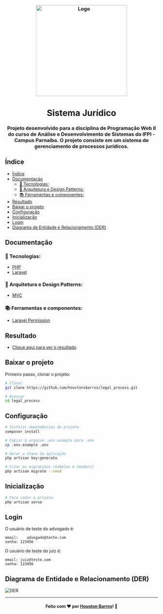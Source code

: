<h3 align="center">
    <img alt="Logo" title="#logo" width="300px" src="https://github.com/houstonsbarros/legal_process/assets/107281650/2c6b32ea-e4ff-40e7-9641-ed0a1d74c2f1">
</h3>
<h1 align="center">Sistema Jurídico</h1>
<h3 align="center">Projeto desenvolvido para a disciplina de Programação Web II do curso de Análise e Desenvolvimento de Sistemas do IFPI - Campus Parnaíba. O projeto consiste em um sistema de gerenciamento de processos jurídicos.
</h3>

## Índice

-   [Índice](#índice)
-   [Documentação](#documentação)
    -   [:rocket: Tecnologias:](#rocket-tecnologias)
    -   [:briefcase: Arquitetura e Design Patterns:](#briefcase-arquitetura-e-design-patterns)
    -   [:books: Ferramentas e componentes:](#books-ferramentas-e-componentes)
-   [Resultado](#resultado)
-   [Baixar o projeto](#baixar-o-projeto)
-   [Configuração](#configuração)
-   [Inicialização](#inicialização)
-   [Login](#login)
- [Diagrama de Entidade e Relacionamento (DER)](#diagrama-de-entidade-e-relacionamento-der)

## Documentação

### :rocket: Tecnologias:

-   [PHP](https://www.php.net/)
-   [Laravel](https://laravel.com/)

### :briefcase: Arquitetura e Design Patterns:

-   [MVC](https://pt.wikipedia.org/wiki/MVC)

### :books: Ferramentas e componentes:

-   [Laravel Permission](https://spatie.be/docs/laravel-permission/v6/introduction)

## Resultado

-   [Clique aqui para ver o resultado](https://legalprocess.fly.dev)

## Baixar o projeto

Primeiro passo, clonar o projeto:

```bash
# Clonar
git clone https://github.com/houstonsbarros/legal_process.git

# Acessar
cd legal_process
```

## Configuração

```bash
# Instalar dependências do projeto
composer install

# Copiar o arquivo .env.example para .env
cp .env.example .env

# Gerar a chave da aplicação
php artisan key:generate

# Criar as migrations (tabelas e Seeders)
php artisan migrate --seed
```

## Inicialização

```bash
# Para rodar o projeto
php artisan serve
```

## Login

O usuário de teste do advogado é:

```
email:    advogado@teste.com
senha: 123456
```

O usuário de teste do juiz é:

```
email: juiz@teste.com
senha: 123456
```

## Diagrama de Entidade e Relacionamento (DER)

![DER](https://github.com/houstonsbarros/legal_process/assets/107281650/731b4f1a-6de2-4cad-ac5a-b463722a10c3)

---

<h4 align="center">
    Feito com ❤ por <a href="https://www.linkedin.com/in/houston-barros/" target="_blank">Houston Barros</a>!
    <g-emoji class="g-emoji" alias="wave" fallback-src="https://github.githubassets.com/images/icons/emoji/unicode/1f44b.png">👋</g-emoji>
</h4>
